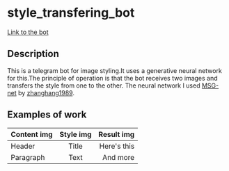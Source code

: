 # style_transfering_bot
[Link to the bot](t.me/Style_Transfer_GAN_bot)
## Description
This is a telegram bot for image styling.It uses a generative neural network for this.The principle of operation is that the bot receives two images and transfers the style from one to the other.
The neural network I used [MSG-net](https://github.com/zhanghang1989/PyTorch-Multi-Style-Transfer) by [zhanghang1989](https://github.com/zhanghang1989).
## Examples of work
| Content img      | Style img | Result img     |
| :---        |    :----:   |          ---: |
| Header      | Title       | Here's this   |
| Paragraph   | Text        | And more      |
